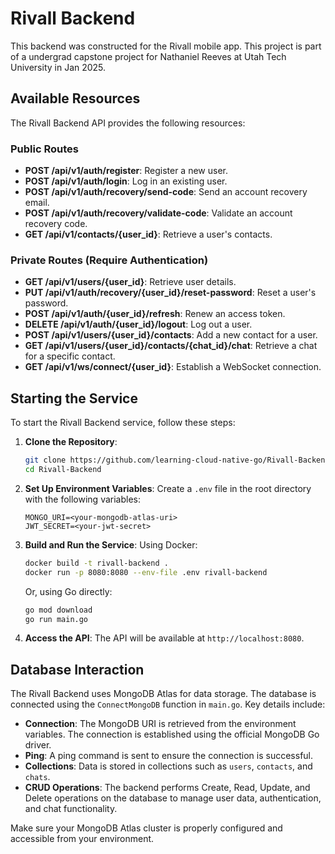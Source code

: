 # Rivall Backend
This backend was constructed for the Rivall mobile app.  This project is part of a undergrad capstone project for Nathaniel Reeves at Utah Tech University in Jan 2025.

## Available Resources

The Rivall Backend API provides the following resources:

### Public Routes
- **POST /api/v1/auth/register**: Register a new user.
- **POST /api/v1/auth/login**: Log in an existing user.
- **POST /api/v1/auth/recovery/send-code**: Send an account recovery email.
- **POST /api/v1/auth/recovery/validate-code**: Validate an account recovery code.
- **GET /api/v1/contacts/{user_id}**: Retrieve a user's contacts.

### Private Routes (Require Authentication)
- **GET /api/v1/users/{user_id}**: Retrieve user details.
- **PUT /api/v1/auth/recovery/{user_id}/reset-password**: Reset a user's password.
- **POST /api/v1/auth/{user_id}/refresh**: Renew an access token.
- **DELETE /api/v1/auth/{user_id}/logout**: Log out a user.
- **POST /api/v1/users/{user_id}/contacts**: Add a new contact for a user.
- **GET /api/v1/users/{user_id}/contacts/{chat_id}/chat**: Retrieve a chat for a specific contact.
- **GET /api/v1/ws/connect/{user_id}**: Establish a WebSocket connection.

## Starting the Service

To start the Rivall Backend service, follow these steps:

1. **Clone the Repository**:
    ```bash
    git clone https://github.com/learning-cloud-native-go/Rivall-Backend.git
    cd Rivall-Backend
    ```

2. **Set Up Environment Variables**:
    Create a `.env` file in the root directory with the following variables:
    ```env
    MONGO_URI=<your-mongodb-atlas-uri>
    JWT_SECRET=<your-jwt-secret>
    ```

3. **Build and Run the Service**:
    Using Docker:
    ```bash
    docker build -t rivall-backend .
    docker run -p 8080:8080 --env-file .env rivall-backend
    ```
    Or, using Go directly:
    ```bash
    go mod download
    go run main.go
    ```

4. **Access the API**:
    The API will be available at `http://localhost:8080`.

## Database Interaction

The Rivall Backend uses MongoDB Atlas for data storage. The database is connected using the `ConnectMongoDB` function in `main.go`. Key details include:

- **Connection**: The MongoDB URI is retrieved from the environment variables. The connection is established using the official MongoDB Go driver.
- **Ping**: A ping command is sent to ensure the connection is successful.
- **Collections**: Data is stored in collections such as `users`, `contacts`, and `chats`.
- **CRUD Operations**: The backend performs Create, Read, Update, and Delete operations on the database to manage user data, authentication, and chat functionality.

Make sure your MongoDB Atlas cluster is properly configured and accessible from your environment.
